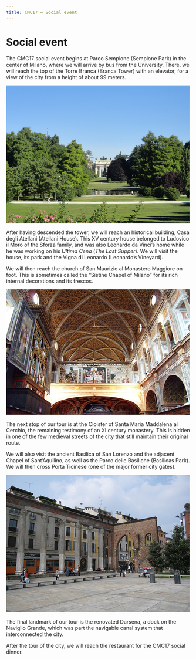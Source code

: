 ```yaml
---
title: CMC17 – Social event
---
```


Social event
============

The CMC17 social event begins at Parco Sempione (Sempione Park) in the center of Milano, where we will arrive by bus from the University. There, we will reach the top of the Torre Branca (Branca Tower) with an elevator, for a view of the city from a height of about 99 meters.

![[Arco della Pace in Parco Sempione, Milan, Italy](https://www.flickr.com/photos/99852712@N04/9474340744/) by [Veselina Dzhingarova](https://www.flickr.com/photos/99852712@N04/), used under [CC BY](https://creativecommons.org/licenses/by/2.0/)](/media/parco-sempione.jpg "Arco della Pace in Parco Sempione, Milan, Italy")

After having descended the tower, we will reach an historical building, Casa degli Atellani (Atellani House). This XV century house belonged to Ludovico il Moro of the Sforza family, and was also Leonardo da Vinci’s home while he was working on his *Ultima Cena* (*The Last Supper*). We will visit the house, its park and the Vigna di Leonardo (Leonardo’s Vineyard).

We will then reach the church of San Maurizio al Monastero Maggiore on foot. This is sometimes called the “Sistine Chapel of Milano” for its rich internal decorations and its frescos.

![[В церкви San Maurizio al Monastero Maggiore](https://www.flickr.com/photos/foupic/11031655345/) by [FouPic](https://www.flickr.com/photos/foupic/), used under [CC BY](https://creativecommons.org/licenses/by/2.0/)](/media/san-maurizio.jpg "В церкви San Maurizio al Monastero Maggiore")

The next stop of our tour is at the Cloister of Santa Maria Maddalena al Cerchio, the remaining testimony of an XI century monastery. This is hidden in one of the few medieval streets of the city that still maintain their original route.

We will also visit the ancient Basilica of San Lorenzo and the adjacent Chapel of Sant’Aquilino, as well as the Parco delle Basiliche (Basilicas Park). We will then cross Porta Ticinese (one of the major former city gates).

![[Colonne di San Lorenzo](https://www.flickr.com/photos/brostad/3461918824/) by [Bernt Rostad](https://www.flickr.com/photos/brostad/), used under [CC BY](https://creativecommons.org/licenses/by/2.0/)](/media/colonne-di-san-lorenzo.jpg "Colonne di San Lorenzo")

The final landmark of our tour is the renovated Darsena, a dock on the Naviglio Grande, which was part the navigable canal system that interconnected the city.

After the tour of the city, we will reach the restaurant for the CMC17 social dinner.
